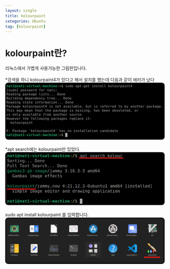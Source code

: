```yaml
---
layout: single
title: kolourpaint
categories: Ubuntu
tag: [kolourpaint]
---
```


# kolourpaint란?   
   리눅스에서 가볍게 사용가능한 그림판입니다.    
   <br>
   *검색을 하니 kolourpaint4가 있다고 해서 설치를 했는데 다음과 같이 에러가 났다   
   <img style="border:3px solid black;border-radius:9px;width:600px" src="../../imgs/ubuntu/kolourpaint4_install(1).png">   
   <br>
   *apt search에는 kolourpaint만 있었다.   
   <img style="border:3px solid black;border-radius:9px;width:600px" src="../../imgs/ubuntu/kolourpaint.png">   
   <br>
   sudo apt install kolourpaint 를 입력합니다.   
   <img style="border:3px solid black;border-radius:9px;width:600px" src="../../imgs/ubuntu/kolourpaint_complete.png">   

